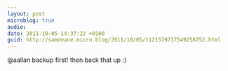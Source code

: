 ```yaml
---
layout: post
microblog: true
audio: 
date: 2011-10-05 14:37:22 +0100
guid: http://samdeane.micro.blog/2011/10/05/t121579737549258752.html
---
```

@aallan backup first! then back that up :)
